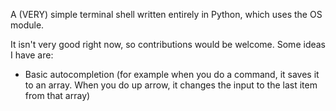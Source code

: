 A (VERY) simple terminal shell written entirely in Python, which uses the OS module.

It isn't very good right now, so contributions would be welcome.
Some ideas I have are:
* Basic autocompletion (for example when you do a command, it saves it to an array. When you do up arrow, it changes the input to the last item from that array)
